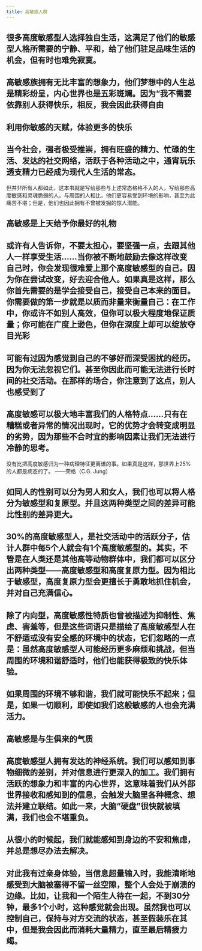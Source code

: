 ```yaml
---
title: 高敏感人群
---
```


## 很多高度敏感型人选择独自生活，这满足了他们的敏感型人格所需要的宁静、平和，给了他们驻足品味生活的机会，但有时也难免寂寞。
## 高敏感族拥有无比丰富的想象力，他们梦想中的人生总是精彩纷呈，内心世界也是五彩斑斓。因为“我不需要依靠别人获得快乐，相反，我会因此获得自由
## 利用你敏感的天赋，体验更多的快乐
## 当今社会，强者极受推崇，拥有旺盛的精力、忙碌的生活、发达的社交网络，活跃于各种活动之中，通宵玩乐透支精力已经成为现代人生活的常态。
但并非所有人都如此，这本书就是写给那些与上述常态格格不入的人，写给那些高度敏感和灵魂脆弱的人。与周围的人相比，他们更容易受到环境的影响，甚至为此痛苦不堪；但是，他们也因此拥有不曾被发掘的惊人潜能。
## 高敏感是上天给予你最好的礼物
## 或许有人告诉你，不要太担心，要坚强一点，去跟其他人一样享受生活……当你被不断地鼓励去像这样改变自己时，你会发现很难爱上那个高度敏感型的自己。因为你在尝试改变，好去迎合他人。如果真是这样，那么你首先需要的是学会接受自己，接受自己本来的面目。你需要做的第一步就是以质而非量来衡量自己：在工作中，你或许不如别人高效，但你可以极大程度地保证质量；你可能在广度上逊色，但你在深度上却可以绽放夺目光彩
## 可能有过因为感觉到自己的不够好而深受困扰的经历。因为你无法忽视它们。甚至你因此而可能无法进行长时间的社交活动。在那样的场合，你注意到了这点，别人也感受到了
## 高度敏感可以极大地丰富我们的人格特点……只有在糟糕或者异常的情况出现时，它的优势才会转变成明显的劣势，因为那些不合时宜的影响因素让我们无法进行冷静的思考。
没有比把高度敏感归为一种病理特征更离谱的事。如果真是这样，那世界上25%的人都是病态的了。
——荣格（C.G. Jung）
## 如同人的性别可以分为男人和女人，我们也可以将人格分为敏感型和复原型。并且这两种类型之间的差异可能比性别的差异更大。
## 30%的高度敏感型人，是社交活动中的活跃分子，估计人群中每5个人就会有1个高度敏感型的。其实，不管是在人类还是其他高等动物群体中，我们都可以区分出两种类型——高度敏感型和高度复原力型。因为相比于敏感型，高度复原力型会更擅长于勇敢地抓住机会，并对自己充满信心。
## 除了内向型，高度敏感性特质也曾被描述为抑制性、焦虑、害羞等，但是这些词语只是描绘了高度敏感型人在不舒适或没有安全感的环境中的状态，它们忽略的一点是：虽然高度敏感型人可能经历更多麻烦和挑战，但当周围的环境和谐舒适时，他们也能获得极致的快乐体验。
## 如果周围的环境不够和谐，我们就可能快乐不起来；但是，如果一切顺利，即使如我们这般敏感的人也会充满活力。
## 高敏感是与生俱来的气质
## 高度敏感型人拥有发达的神经系统。我们可以感知到事物细微的差别，并对信息进行更深入的加工。我们拥有活跃的想象力和丰富的内心世界，这意味着我们从外部世界接收和感知到的信息，会触发大脑里各种概念、想法并建立联结。如此一来，大脑“硬盘”很快就被填满，我们也会不堪重负。
## 从很小的时候起，我们就能感知到身边的不安和焦虑，并总是想尽办法去解决。
## 对此我有过亲身体验，当信息超量输入时，我能清晰地感受到大脑被塞得不留一丝空隙，整个人会处于崩溃的边缘。比如，让我和一个陌生人待在一起，不到30分钟，最多1个小时，这种感觉就会出现。虽然我也可以控制自己，保持与对方交流的状态，甚至假装乐在其中，但是我会因此而消耗大量精力，直至最后精疲力竭。
##
